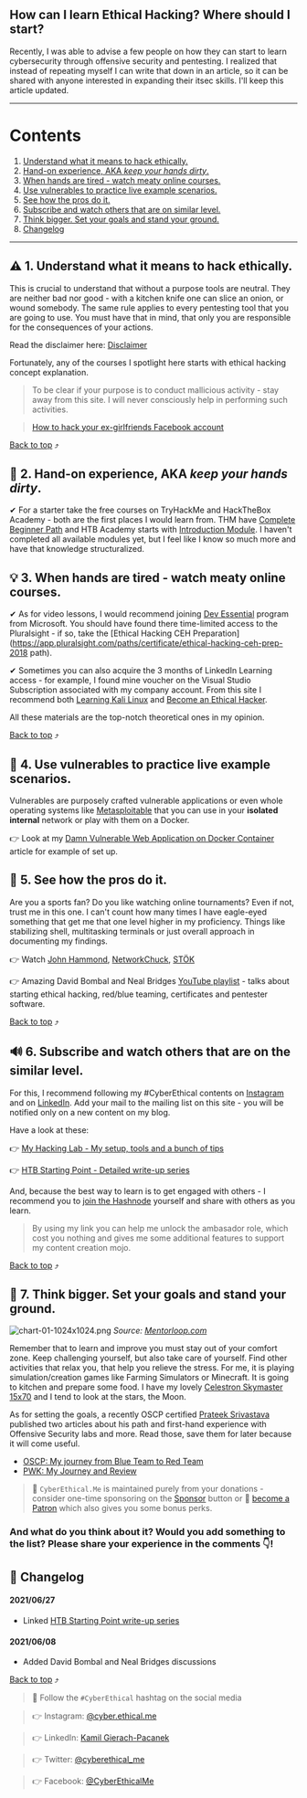 ## How can I learn Ethical Hacking? Where should I start?

Recently, I was able to advise a few people on how they can start to learn cybersecurity through offensive security and pentesting. I realized that instead of repeating myself I can write that down in an article, so it can be shared with anyone interested in expanding their itsec skills. I'll keep this article updated.

***
# Contents

1. [Understand what it means to hack ethically.](#1-understand-what-it-means-to-hack-ethically)
2. [Hand-on experience, AKA <em>keep your hands dirty</em>.](#2-hand-on-experience-aka-keep-your-hands-dirty)
3. [When hands are tired - watch meaty online courses.](#3-when-hands-are-tired-watch-meaty-online-courses)
4. [Use vulnerables to practice live example scenarios.](#4-use-vulnerables-to-practice-live-example-scenarios)
5. [See how the pros do it.](#5-see-how-the-pros-do-it)
6. [ Subscribe and watch others that are on similar level.](#6-subscribe-and-watch-others-that-are-on-similar-level)
7. [Think bigger. Set your goals and stand your ground.](#7-think-bigger-set-your-goals-and-stand-your-ground)
8. [Changelog](#changelog)
***

## ⚠ 1. Understand what it means to hack ethically.

This is crucial to understand that without a purpose tools are neutral. They are neither bad nor good - with a kitchen knife one can slice an onion, or wound somebody. The same rule applies to every pentesting tool that you are going to use. You must have that in mind, that only you are responsible for the consequences of your actions.

Read the disclaimer here: [Disclaimer](https://github.com/KamilPacanek/Disclaimer-Warning/blob/main/README.md)

Fortunately, any of the courses I spotlight here starts with ethical hacking concept explanation.

> To be clear if your purpose is to conduct mallicious activity - stay away from this site. I will never consciously help in performing such activities. 

> [How to hack your ex-girlfriends Facebook account](https://hakluke.com/how-to-hack-your-ex-girlfriends-facebook-account/)

[Back to top](#contents) ⤴

## 🔧 2. Hand-on experience, AKA *keep your hands dirty*.

✔ For a starter take the free courses on TryHackMe and HackTheBox Academy - both are the first places I would learn from. THM have [Complete Beginner Path](https://tryhackme.com/path-action/beginner/join) and HTB Academy starts with [Introduction Module](https://academy.hackthebox.eu/module/15). I haven't completed all available modules yet, but I feel like I know so much more and have that knowledge structuralized.

## 💡 3. When hands are tired - watch meaty online courses.

✔ As for video lessons, I would recommend joining [Dev Essential](https://visualstudio.microsoft.com/dev-essentials/) program from Microsoft. You should have found there time-limited access to the Pluralsight - if so, take the 
[Ethical Hacking CEH Preparation](https://app.pluralsight.com/paths/certificate/ethical-hacking-ceh-prep-2018 path).

✔ Sometimes you can also acquire the 3 months of LinkedIn Learning access - for example, I found mine voucher on the Visual Studio Subscription associated with my company account. From this site I recommend both [Learning Kali Linux](https://www.linkedin.com/learning/learning-kali-linux-2) and [Become an Ethical Hacker](https://www.linkedin.com/learning/paths/become-an-ethical-hacker).

All these materials are the top-notch theoretical ones in my opinion.

[Back to top](#contents) ⤴

## 🌋 4. Use vulnerables to practice live example scenarios. 

Vulnerables are purposely crafted vulnerable applications or even whole operating systems like [Metasploitable](https://docs.rapid7.com/metasploit/setting-up-a-vulnerable-target) that you can use in your **isolated internal** network or play with them on a Docker.

👉 Look at my [Damn Vulnerable Web Application on Docker Container](/run-dvwa-from-docker) article for example of set up.

## 🎩 5. See how the pros do it.

Are you a sports fan? Do you like watching online tournaments? Even if not, trust me in this one. I can't count how many times I have eagle-eyed something that get me that one level higher in my proficiency. Things like stabilizing shell, multitasking terminals or just overall approach in documenting my findings.

👉 Watch [John Hammond](https://www.youtube.com/channel/UCVeW9qkBjo3zosnqUbG7CFw), [NetworkChuck](https://www.youtube.com/channel/UC9x0AN7BWHpCDHSm9NiJFJQ), [STÖK](https://www.youtube.com/channel/UCQN2DsjnYH60SFBIA6IkNwg)

👉 Amazing David Bombal and Neal Bridges [YouTube playlist](https://www.youtube.com/playlist?list=PLhfrWIlLOoKP14oFy1o-xJ6lBmkqrxWx1) - talks about starting ethical hacking, red/blue teaming, certificates and pentester software.

[Back to top](#contents) ⤴

## 🔊 6. Subscribe and watch others that are on the similar level.

For this, I recommend following my #CyberEthical contents on [Instagram](https://www.instagram.com/cyber.ethical.me/) and on [LinkedIn](https://www.linkedin.com/in/kamilpacanek/detail/recent-activity/shares/). Add your mail to the mailing list on this site - you will be notified only on a new content on my blog.

Have a look at these: 

👉 [My Hacking Lab - My setup, tools and a bunch of tips](/my-hacking-lab)

👉 [HTB Starting Point - Detailed write-up series](/series/htb-starting-point)

And, because the best way to learn is to get engaged with others - I recommend you to [join the Hashnode](/join) yourself and share with others as you learn.

> By using my link you can help me unlock the ambasador role, which cost you nothing and gives me some additional features to support my content creation mojo.


[Back to top](#contents) ⤴

## 🎯 7. Think bigger. Set your goals and stand your ground.

![chart-01-1024x1024.png](https://cdn.hashnode.com/res/hashnode/image/upload/v1622880914331/QTl3p7ToT.png) 
_Source: [Mentorloop.com](https://mentorloop.com/blog/get-uncomfortable/)_

Remember that to learn and improve you must stay out of your comfort zone. Keep challenging yourself, but also take care of yourself. Find other activities that relax you, that help you relieve the stress. For me, it is playing simulation/creation games like Farming Simulators or Minecraft. It is going to kitchen and prepare some food. I have my lovely [Celestron Skymaster 15x70](https://www.celestron.com/products/skymaster-15x70-binoculars) and I tend to look at the stars, the Moon.

As for setting the goals, a recently OSCP certified [Prateek Srivastava](https://www.linkedin.com/in/prateek-srivastava-429266152/) published two articles about his path and first-hand experience with Offensive Security labs and more. Read those, save them for later because it will come useful.

* [OSCP: My journey from Blue Team to Red Team](https://theblackalbum.medium.com/oscp-my-journey-from-blue-team-to-red-team-a4ca8c3fb11a)
* [PWK: My Journey and Review](https://theblackalbum.medium.com/pwk-my-journey-and-review-c2e3253f029f)

> 🔔 `CyberEthical.Me` is maintained purely from your donations - consider one-time sponsoring on the [Sponsor](/sponsor) button or 🎁 [become a Patron](https://www.patreon.com/bePatron?u=57522747) which also gives you some bonus perks.

### And what do **you** think about it? Would you add something to the list? Please share your experience in the comments 👇!

## 📑 Changelog

#### 2021/06/27
* Linked [HTB Starting Point write-up series](/series/htb-starting-point)

#### 2021/06/08
* Added David Bombal and Neal Bridges discussions

[Back to top](#contents) ⤴

> 📌 Follow the `#CyberEthical` hashtag on the social media

> 👉 Instagram: [@cyber.ethical.me](https://www.instagram.com/cyber.ethical.me/)

> 👉 LinkedIn: [Kamil Gierach-Pacanek](https://www.linkedin.com/in/kamilpacanek)

> 👉 Twitter: [@cyberethical_me](https://twitter.com/cyberethical_me)

> 👉 Facebook: [@CyberEthicalMe](https://facebook.com/CyberEthicalMe)
